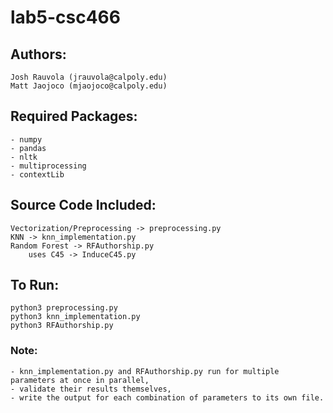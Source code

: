 # lab5-csc466

## Authors:
    Josh Rauvola (jrauvola@calpoly.edu)
    Matt Jaojoco (mjaojoco@calpoly.edu)

## Required Packages: 
    - numpy
    - pandas
    - nltk
    - multiprocessing
    - contextLib

## Source Code Included:
    Vectorization/Preprocessing -> preprocessing.py
    KNN -> knn_implementation.py
    Random Forest -> RFAuthorship.py
        uses C45 -> InduceC45.py

## To Run:
    python3 preprocessing.py
    python3 knn_implementation.py
    python3 RFAuthorship.py 

### Note:
    - knn_implementation.py and RFAuthorship.py run for multiple parameters at once in parallel,
    - validate their results themselves,
    - write the output for each combination of parameters to its own file. 
